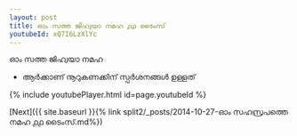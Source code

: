 ```yaml
---
layout: post
title: ഓം സത്ത ജിഹ്വയാ നമഹ ൧൧ ടൈംസ്
youtubeId: xQ7I6LzXlYc
---
```

 
 
 ഓം സത്ത ജിഹ്വയാ നമഹ 
 
 -  ആർക്കാണ് നൂറുകണക്കിന് സ്പർശനങ്ങൾ ഉള്ളത് 
 
  
 
  
 
 
 
 
 
 


{% include youtubePlayer.html id=page.youtubeId %}
 
[Next]({{ site.baseurl }}{% link  split2/_posts/2014-10-27-ഓം സഹസ്രപത്തെ നമഹ ൧൧ ടൈംസ്.md%})
 
